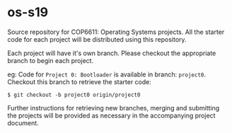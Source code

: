 # os-s19
Source repository for COP6611: Operating Systems projects. All the starter code for each project will be distributed using this repository. 

Each project will have it's own branch. Please checkout the appropriate branch to begin each project. 


eg: Code for `Project 0: Bootloader` is available in branch: `project0`. Checkout this branch to retrieve the starter code:
```
$ git checkout -b project0 origin/project0
```

Further instructions for retrieving new branches, merging and submitting the projects will be provided as necessary in the accompanying project document.


